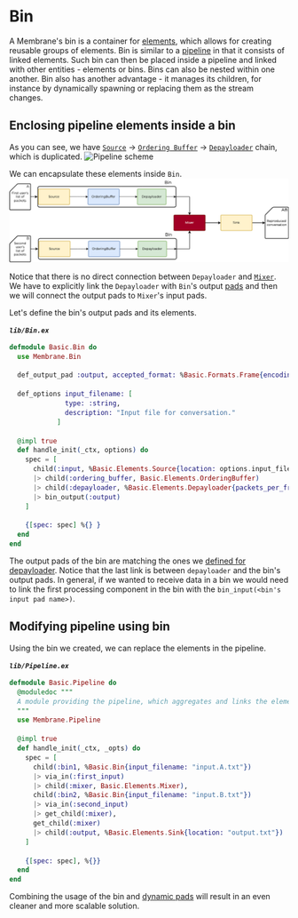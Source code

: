 # Bin

A Membrane's bin is a container for [elements](../glossary/glossary.md#element), which allows for creating reusable groups of elements.
Bin is similar to a [pipeline](../glossary/glossary.md#pipeline) in that it consists of linked elements. Such bin can then be placed inside a pipeline and linked with other entities - elements or bins. Bins can also be nested within one another.
Bin also has another advantage - it manages its children, for instance by dynamically spawning or replacing them as the stream changes.

## Enclosing pipeline elements inside a bin

As you can see, we have [`Source`](../glossary/glossary.md#source) -> [`Ordering Buffer`](../glossary/glossary.md#jitter-buffer--ordering-buffer) -> [`Depayloader`](../glossary/glossary.md#payloader-and-depayloader) chain, which is duplicated.
![Pipeline scheme](assets/images/basic_pipeline.png) <br>

We can encapsulate these elements inside `Bin`.
![Pipeline scheme using bin](assets/images/basic_pipeline_bin.png) <br>

Notice that there is no direct connection between `Depayloader` and [`Mixer`](../glossary/glossary.md#mixer). We have to explicitly link the `Depayloader` with `Bin`'s output [pads](../glossary/glossary.md#pad) and then we will connect the output pads to `Mixer`'s input pads.

Let's define the bin's output pads and its elements.

**_`lib/Bin.ex`_**

```elixir
defmodule Basic.Bin do
  use Membrane.Bin

  def_output_pad :output, accepted_format: %Basic.Formats.Frame{encoding: :utf8}

  def_options input_filename: [
              type: :string,
              description: "Input file for conversation."
            ]

  @impl true
  def handle_init(_ctx, options) do
    spec = [
      child(:input, %Basic.Elements.Source{location: options.input_filename})
      |> child(:ordering_buffer, Basic.Elements.OrderingBuffer)
      |> child(:depayloader, %Basic.Elements.Depayloader{packets_per_frame: 4}) 
      |> bin_output(:output)
    ]

    {[spec: spec] %{} }
  end
end
```

The output pads of the bin are matching the ones we [defined for depayloader](/basic_pipeline/08_Depayloader.md#libelementsdepayloaderex-2).
Notice that the last link is between `depayloader` and the bin's output pads. In general, if we wanted to receive data in a bin we would need to link the first processing component in the bin with the `bin_input(<bin's input pad name>)`.

## Modifying pipeline using bin

Using the bin we created, we can replace the elements in the pipeline.

**_`lib/Pipeline.ex`_**


```elixir
defmodule Basic.Pipeline do
  @moduledoc """
  A module providing the pipeline, which aggregates and links the elements.
  """
  use Membrane.Pipeline

  @impl true
  def handle_init(_ctx, _opts) do
    spec = [
      child(:bin1, %Basic.Bin{input_filename: "input.A.txt"}) 
      |> via_in(:first_input)
      |> child(:mixer, Basic.Elements.Mixer),
      child(:bin2, %Basic.Bin{input_filename: "input.B.txt"}) 
      |> via_in(:second_input) 
      |> get_child(:mixer),
      get_child(:mixer) 
      |> child(:output, %Basic.Elements.Sink{location: "output.txt"})
    ]

    {[spec: spec], %{}}
  end
end
```

Combining the usage of the bin and [dynamic pads](13_DynamicPads.md) will result in an even cleaner and more scalable solution.

